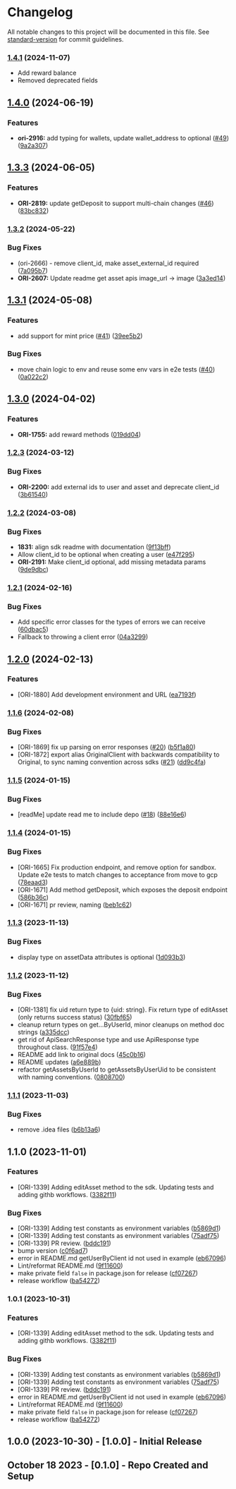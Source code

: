 # Changelog

All notable changes to this project will be documented in this file. See [standard-version](https://github.com/conventional-changelog/standard-version) for commit guidelines.

### [1.4.1](https://github.com/getoriginal/original-js/compare/v1.4.1-test2...v1.4.1) (2024-11-07)

- Add reward balance
- Removed deprecated fields

## [1.4.0](https://github.com/getoriginal/original-js/compare/v1.3.3...v1.4.0) (2024-06-19)


### Features

* **ori-2916:** add typing for wallets, update wallet_address to optional ([#49](https://github.com/getoriginal/original-js/issues/49)) ([9a2a307](https://github.com/getoriginal/original-js/commit/9a2a307cc61ac7cef15d4dbc041e4166628f1f5d))

## [1.3.3](https://github.com/getoriginal/original-js/compare/v1.3.2...v1.3.3) (2024-06-05)


### Features

* **ORI-2819:** update getDeposit to support multi-chain changes ([#46](https://github.com/getoriginal/original-js/issues/46)) ([83bc832](https://github.com/getoriginal/original-js/commit/83bc832bea0fa26eaab944d9e493dd7fe8d71cb7))

### [1.3.2](https://github.com/getoriginal/original-js/compare/v1.3.1...v1.3.2) (2024-05-22)


### Bug Fixes

* (ori-2666) - remove client_id, make asset_external_id required ([7a095b7](https://github.com/getoriginal/original-js/commit/7a095b745237972cb9956a84d9e1c3dbc6fa46c6))
* **ORI-2607:** Update readme get asset apis image_url -> image ([3a3ed14](https://github.com/getoriginal/original-js/commit/3a3ed14891eacf40d3127444b09a9b0b68220f9b))

## [1.3.1](https://github.com/getoriginal/original-js/compare/v1.3.0...v1.4.0) (2024-05-08)


### Features

* add support for mint price ([#41](https://github.com/getoriginal/original-js/issues/41)) ([39ee5b2](https://github.com/getoriginal/original-js/commit/39ee5b2a0bcc1f7ec646fdab988949e864191a27))


### Bug Fixes

* move chain logic to env and reuse some env vars in e2e tests ([#40](https://github.com/getoriginal/original-js/issues/40)) ([0a022c2](https://github.com/getoriginal/original-js/commit/0a022c2105dce0986526dec5ff4bbd44d07fa9ba))

## [1.3.0](https://github.com/getoriginal/original-js/compare/v1.2.3...v1.3.0) (2024-04-02)


### Features

* **ORI-1755:** add reward methods ([019dd04](https://github.com/getoriginal/original-js/commit/019dd0443664293f378421503e35dea96c88d682))


### [1.2.3](https://github.com/getoriginal/original-js/compare/v1.2.2...v1.2.3) (2024-03-12)


### Bug Fixes

* **ORI-2200:** add external ids to user and asset and deprecate client_id ([3b61540](https://github.com/getoriginal/original-js/commit/3b61540cf54a82ce76969ce032e1528b8d8b26e6))


### [1.2.2](https://github.com/getoriginal/original-js/compare/v1.2.1...v1.2.2) (2024-03-08)


### Bug Fixes

* **1831:** align sdk readme with documentation ([9f13bff](https://github.com/getoriginal/original-js/commit/9f13bff995bd6cc5d67c2bd74b979a39910d6df1))
* Allow client_id to be optional when creating a user ([e47f295](https://github.com/getoriginal/original-js/commit/e47f2956b619f75ce0f4888d38df79cccbba193c))
* **ORI-2191:** Make client_id optional, add missing metadata params ([9de9dbc](https://github.com/getoriginal/original-js/commit/9de9dbcab1c09a50d733ef32c43f9e755e635a04))

### [1.2.1](https://github.com/getoriginal/original-js/compare/v1.2.0...v1.2.1) (2024-02-16)


### Bug Fixes

* Add specific error classes for the types of errors we can receive ([60dbac5](https://github.com/getoriginal/original-js/commit/60dbac508f1ed764b8d6305d33fd1904ce9e4c5c))
* Fallback to throwing a client error ([04a3299](https://github.com/getoriginal/original-js/commit/04a3299754277295468bff383f8c30beff9f28f2))


## [1.2.0](https://github.com/getoriginal/original-js/compare/v1.1.6...v1.2.0) (2024-02-13)


### Features

* [ORI-1880] Add development environment and URL ([ea7193f](https://github.com/getoriginal/original-js/commit/ea7193f408804331d8872dde95f37f45e8680a5c))

### [1.1.6](https://github.com/getoriginal/original-js/compare/v1.1.5...v1.1.6) (2024-02-08)


### Bug Fixes

* [ORI-1869] fix up parsing on error responses ([#20](https://github.com/getoriginal/original-js/issues/20)) ([b5f1a80](https://github.com/getoriginal/original-js/commit/b5f1a80af2e381db0df718b4f9486704a848bfd3))
* [ORI-1872] export alias OriginalClient with backwards compatibility to Original, to sync naming convention across sdks ([#21](https://github.com/getoriginal/original-js/issues/21)) ([dd9c4fa](https://github.com/getoriginal/original-js/commit/dd9c4faa0b3c53321aa248d2f0b9932ee77d3f55))

### [1.1.5](https://github.com/getoriginal/original-js/compare/v1.1.4...v1.1.5) (2024-01-15)


### Bug Fixes

* [readMe] update read me to include depo ([#18](https://github.com/getoriginal/original-js/issues/18)) ([88e16e6](https://github.com/getoriginal/original-js/commit/88e16e6210497017c3b8e11175288d1c4f567585))

### [1.1.4](https://github.com/getoriginal/original-js/compare/v1.1.3...v1.1.4) (2024-01-15)


### Bug Fixes

* [ORI-1665] Fix production endpoint, and remove option for sandbox. Update e2e tests to match changes to acceptance from move to gcp ([78eaad3](https://github.com/getoriginal/original-js/commit/78eaad3b0addb099e29861682fad5df407a0ea9b))
* [ORI-1671] Add method getDeposit, which exposes the deposit endpoint ([586b36c](https://github.com/getoriginal/original-js/commit/586b36c3df68b1acb42df633ce9d25c9f7fc05bd))
* [ORI-1671] pr review, naming ([beb1c62](https://github.com/getoriginal/original-js/commit/beb1c623133eb932e6a506a30d66bf1d4cca29b7))

### [1.1.3](https://github.com/getoriginal/original-js/compare/v1.1.2...v1.1.3) (2023-11-13)


### Bug Fixes

* display type on assetData attributes is optional ([1d093b3](https://github.com/getoriginal/original-js/commit/1d093b391ef01b319c1a63d722462b86e592d179))

### [1.1.2](https://github.com/getoriginal/original-js/compare/v1.1.1...v1.1.2) (2023-11-12)


### Bug Fixes

* [ORI-1381] fix uid return type to {uid: string}. Fix return type of editAsset (only returns success status) ([30fbf65](https://github.com/getoriginal/original-js/commit/30fbf65c07d1e32ef5a4960aa482f3eccbbdbf56))
* cleanup return types on get...ByUserId, minor cleanups on method doc strings ([a335dcc](https://github.com/getoriginal/original-js/commit/a335dcca8308e0a675295a6154158aec1348a4cb))
* get rid of ApiSearchResponse type and use ApiResponse type throughout class. ([91f57e4](https://github.com/getoriginal/original-js/commit/91f57e4794d7cc96284ef956cdc2be3163e444d1))
* README add link to original docs ([45c0b16](https://github.com/getoriginal/original-js/commit/45c0b163df2c392e73d97efa230904e29293c69e))
* README updates ([a6e889b](https://github.com/getoriginal/original-js/commit/a6e889b87c80f4b27731a7b67ea39206ff3bc191))
* refactor getAssetsByUserId to getAssetsByUserUid to be consistent with naming conventions. ([0808700](https://github.com/getoriginal/original-js/commit/0808700be21f55ffc84f223280008b13a7d462d1))

### [1.1.1](https://github.com/getoriginal/original-js/compare/v1.1.0...v1.1.1) (2023-11-03)


### Bug Fixes

* remove .idea files ([b6b13a6](https://github.com/getoriginal/original-js/commit/b6b13a61d676d41e4804c5835c16356732df0aca))

## 1.1.0 (2023-11-01)


### Features

* [ORI-1339] Adding editAsset method to the sdk. Updating tests and adding githb workflows. ([3382f11](https://github.com/getoriginal/original-js/commit/3382f11730223c6d2b8b82455d49cc6c950cd58a))


### Bug Fixes

* [ORI-1339] Adding test constants as environment variables ([b5869d1](https://github.com/getoriginal/original-js/commit/b5869d1ba3a6d7de4185f59d544ab76d23142be6))
* [ORI-1339] Adding test constants as environment variables ([75adf75](https://github.com/getoriginal/original-js/commit/75adf75fcddac3bdf61101a2c2f95f0e9e23b99c))
* [ORI-1339] PR review. ([bddc191](https://github.com/getoriginal/original-js/commit/bddc1917a9873b7f632ac7e617483a5a21ae4ffa))
* bump version ([c0f6ad7](https://github.com/getoriginal/original-js/commit/c0f6ad711847ca3290f9e28298ad58c930a93562))
* error in README.md getUserByClient id  not used in example ([eb67096](https://github.com/getoriginal/original-js/commit/eb67096f2cc3a309d840a451ed2523104615b9bc))
* Lint/reformat README.md ([9f11600](https://github.com/getoriginal/original-js/commit/9f1160068cb2dd24f2d3b49331373ce8b0adbef4))
* make private field `false` in package.json for release ([cf07267](https://github.com/getoriginal/original-js/commit/cf072678929245604f19785e4fddd7c9780bf5f3))
* release workflow ([ba54272](https://github.com/getoriginal/original-js/commit/ba5427252d2052769f98cfe244f483f106faab1c))

### 1.0.1 (2023-10-31)


### Features

* [ORI-1339] Adding editAsset method to the sdk. Updating tests and adding githb workflows. ([3382f11](https://github.com/getoriginal/original-js/commit/3382f11730223c6d2b8b82455d49cc6c950cd58a))


### Bug Fixes

* [ORI-1339] Adding test constants as environment variables ([b5869d1](https://github.com/getoriginal/original-js/commit/b5869d1ba3a6d7de4185f59d544ab76d23142be6))
* [ORI-1339] Adding test constants as environment variables ([75adf75](https://github.com/getoriginal/original-js/commit/75adf75fcddac3bdf61101a2c2f95f0e9e23b99c))
* [ORI-1339] PR review. ([bddc191](https://github.com/getoriginal/original-js/commit/bddc1917a9873b7f632ac7e617483a5a21ae4ffa))
* error in README.md getUserByClient id  not used in example ([eb67096](https://github.com/getoriginal/original-js/commit/eb67096f2cc3a309d840a451ed2523104615b9bc))
* Lint/reformat README.md ([9f11600](https://github.com/getoriginal/original-js/commit/9f1160068cb2dd24f2d3b49331373ce8b0adbef4))
* make private field `false` in package.json for release ([cf07267](https://github.com/getoriginal/original-js/commit/cf072678929245604f19785e4fddd7c9780bf5f3))
* release workflow ([ba54272](https://github.com/getoriginal/original-js/commit/ba5427252d2052769f98cfe244f483f106faab1c))

## 1.0.0 (2023-10-30) - [1.0.0] - Initial Release

## October 18 2023 - [0.1.0] - Repo Created and Setup
